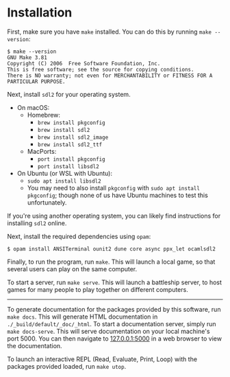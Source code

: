 # Installation

First, make sure you have `make` installed. You can do this by running `make --version`:

```shell
$ make --version
GNU Make 3.81
Copyright (C) 2006  Free Software Foundation, Inc.
This is free software; see the source for copying conditions.
There is NO warranty; not even for MERCHANTABILITY or FITNESS FOR A
PARTICULAR PURPOSE.
```

Next, install `sdl2` for your operating system.
- On macOS:
	- Homebrew:
		- `brew install pkgconfig`
		- `brew install sdl2`
		- `brew install sdl2_image`
		- `brew install sdl2_ttf`
	- MacPorts:
		- `port install pkgconfig`
		- `port install libsdl2`
- On Ubuntu (or WSL with Ubuntu):
	- `sudo apt install libsdl2`
	- You may need to also install `pkgconfig` with `sudo apt install pkgconfig`; though none of us have Ubuntu machines to test this unfortunately.

If you're using another operating system, you can likely find instructions for installing `sdl2` online.


Next, install the required dependencies using `opam`:

```
$ opam install ANSITerminal ounit2 dune core async ppx_let ocamlsdl2
```

Finally, to run the program, run `make`. This will launch a local game, so that several users can play on the same computer.

To start a server, run `make serve`. This will launch a battleship server, to host games for many people to play together on different computers.

---

To generate documentation for the packages provided by this software, run `make docs`. This will generate HTML documentation in `./_build/default/_doc/_html`. To start a documentation server, simply run `make docs-serve`. This will serve documentation on your local machine's port 5000. You can then navigate to [127.0.0.1:5000](http://127.0.0.1:5000) in a web browser to view the documentation.

To launch an interactive REPL (Read, Evaluate, Print, Loop) with the packages provided loaded, run `make utop`.
